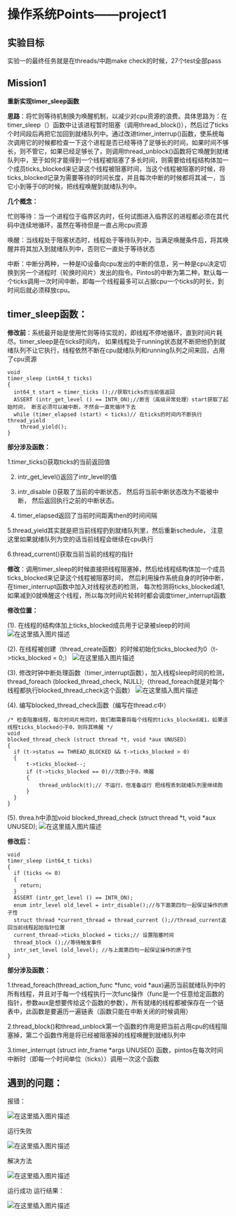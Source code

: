 ﻿# 操作系统Points——project1

## 实验目标

实验一的最终任务就是在threads/中跑make check的时候，27个test全部pass

## Mission1

**重新实现timer_sleep函数**

**思路**：将忙则等待机制换为唤醒机制，以减少对cpu资源的浪费。具体思路为：在timer_sleep（）函数中让该进程暂时阻塞（调用thread_block()），然后过了ticks个时间段后再把它加回到就绪队列中。通过改进timer_interrup()函数，使系统每次调用它的时候都检查一下这个进程是否已经等待了足够长的时间，如果时间不够长，则不管它，如果已经足够长了，则调用thread_unblock()函数将它唤醒到就绪队列中，至于如何才能得到一个线程被阻塞了多长时间，则需要给线程结构体加一个成员ticks_blocked来记录这个线程被阻塞时间，当这个线程被阻塞的时候，将ticks_blocked记录为需要等待的时间长度，并且每次中断的时候都将其减一，当它小到等于0的时候，把线程唤醒到就绪队列中。

**几个概念：**

忙则等待：当一个进程位于临界区内时，任何试图进入临界区的进程都必须在其代码中连续地循环，虽然在等待但是一直占用cpu资源

唤醒：当线程处于阻塞状态时，线程处于等待队列中，当满足唤醒条件后，将其唤醒并将其加入到就绪队列中，否则它一直处于等待状态

中断：中断分两种，一种是IO设备向cpu发出的中断的信息，另一种是cpu决定切换到另一个进程时（轮换时间片）发出的指令。Pintos的中断为第二种，默认每一个ticks调用一次时间中断，即每一个线程最多可以占据cpu一个ticks的时长，到时间后就必须释放cpu。

## timer_sleep函数：

**修改前**：系统最开始是使用忙则等待实现的，即线程不停地循环，直到时间片耗尽。timer_sleep是在ticks时间内， 如果线程处于running状态就不断把他扔到就绪队列不让它执行，线程依然不断在cpu就绪队列和running队列之间来回，占用了cpu资源

```
void
timer_sleep (int64_t ticks)
{
  int64_t start = timer_ticks ();//获取ticks的当前值返回
  ASSERT (intr_get_level () == INTR_ON);//断言（高级异常处理）start获取了起始时间， 断言必须可以被中断，不然会一直死循环下去
  while (timer_elapsed (start) < ticks)// 在ticks的时间内不断执行thread_yield
    thread_yield();
}
```
**部分涉及函数：**

1.timer_ticks()获取ticks的当前返回值

2. intr_get_level()返回了intr_level的值

3. intr_disable ()获取了当前的中断状态， 然后将当前中断状态改为不能被中断， 然后返回执行之前的中断状态。

4. timer_elapsed返回了当前时间距离then的时间间隔

5.thread_yield其实就是把当前线程扔到就绪队列里，然后重新schedule， 注意这里如果就绪队列为空的话当前线程会继续在cpu执行

6.thread_current()获取当前当前的线程的指针

**修改**：调用timer_sleep的时候直接把线程阻塞掉，然后给线程结构体加一个成员ticks_blocked来记录这个线程被阻塞时间， 然后利用操作系统自身的时钟中断，在timer_interrupt函数中加入对线程状态的检测， 每次检测将ticks_blocked减1, 如果减到0就唤醒这个线程，所以每次时间片轮转时都会调度timer_interrupt函数

**修改位置：**

(1). 在线程的结构体加上ticks_blocked成员用于记录被sleep的时间![在这里插入图片描述](https://img-blog.csdnimg.cn/20190603224525749.png)

(2). 在线程被创建（thread_create函数）的时候初始化ticks_blocked为0（t->ticks_blocked = 0;）
![在这里插入图片描述](https://img-blog.csdnimg.cn/20190603224546618.png)

(3). 修改时钟中断处理函数（timer_interrupt函数），加入线程sleep时间的检测， thread_foreach (blocked_thread_check, NULL);（thread_foreach就是对每个线程都执行blocked_thread_check这个函数）
![在这里插入图片描述](https://img-blog.csdnimg.cn/20190603224600520.png)

(4). 编写blocked_thread_check函数（编写在thread.c中）

```
/* 检查阻塞线程，每次时间片用完时，我们都需要将每个线程的ticks_blocked减1，如果该线程ticks_blocked小于0，则将其唤醒 */
void
blocked_thread_check (struct thread *t, void *aux UNUSED)
{
  if (t->status == THREAD_BLOCKED && t->ticks_blocked > 0)
  {
      t->ticks_blocked--;
      if (t->ticks_blocked == 0)//次数小于0，唤醒
      {
          thread_unblock(t);// 不运行，但准备运行 把线程丢到就绪队列里继续跑
      }
  }
}
```


(5). threa.h中添加void blocked_thread_check (struct thread *t, void *aux UNUSED);
![在这里插入图片描述](https://img-blog.csdnimg.cn/20190603224622673.png)


**修改后：**
```
void
timer_sleep (int64_t ticks)
{
  if (ticks <= 0)  
  {
    return;
  }
  ASSERT (intr_get_level () == INTR_ON);
  enum intr_level old_level = intr_disable();//与下面第四句一起保证操作的原子性
  struct thread *current_thread = thread_current ();//thread_current返回当前线程起始指针位置
  current_thread->ticks_blocked = ticks;// 设置阻塞时间
  thread_block ();//等待触发事件
  intr_set_level (old_level); //与上面第四句一起保证操作的原子性
}
```

**部分涉及函数：**

1.thread_foreach(thread_action_func *func, void *aux)遍历当前就绪队列中的所有线程，并且对于每一个线程执行一次func操作（func是一个任意给定函数的指针，参数aux是想要传给这个函数的参数），所有就绪的线程都被保存在一个链表中，此函数是要遍历一遍链表（函数只能在中断关闭的时候调用）


2.thread_block()和thread_unblock第一个函数的作用是把当前占用cpu的线程阻塞掉，第二个函数作用是将已经被阻塞掉的线程唤醒到就绪队列中


3.timer_interrupt (struct intr_frame *args UNUSED) 函数，pintos在每次时间中断时（即每一个时间单位（ticks））调用一次这个函数

## 遇到的问题：


报错：

![在这里插入图片描述](https://img-blog.csdnimg.cn/20190603224719270.png)

运行失败

![在这里插入图片描述](https://img-blog.csdnimg.cn/20190603224730349.png?x-oss-process=image/watermark,type_ZmFuZ3poZW5naGVpdGk,shadow_10,text_aHR0cHM6Ly9ibG9nLmNzZG4ubmV0L0xUYW5nZXJpbmVf,size_16,color_FFFFFF,t_70)

解决方法

![在这里插入图片描述](https://img-blog.csdnimg.cn/20190603224741415.png)

运行成功
运行结果：

![在这里插入图片描述](https://img-blog.csdnimg.cn/20190603224755586.png)

